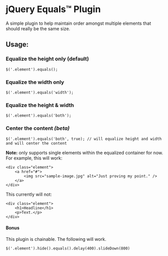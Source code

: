 # jQuery Equals™ Plugin

A simple plugin to help maintain order amongst multiple elements that should really be the same size.

## Usage:

### Equalize the height only (default)

    $('.element').equals();
    
### Equalize the width only
    
    $('.element').equals('width');
    
### Equalize the height &amp; width
    
    $('.element').equals('both');
    
### Center the content _(beta)_

    $('.element').equals('both', true); // will equalize height and width and will center the content

__Note:__ only supports single elements within the equalized container for now.
For example, this will work:

    <div class="element">
        <a href="#">
            <img src="sample-image.jpg" alt="Just proving my point." />
        </a>
    </div>
    
This currently will not:

    <div class="element">
        <h1>Headline</h1>
        <p>Text.</p>
    </div>
    
#### Bonus

This plugin is chainable.
The following will work.

    $('.element').hide().equals().delay(400).slideDown(800)